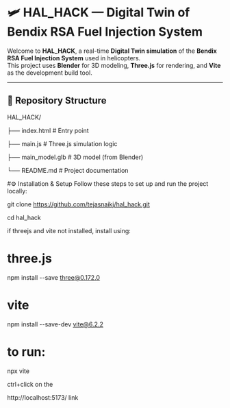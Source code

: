 # 🛩️ HAL_HACK — Digital Twin of Bendix RSA Fuel Injection System

Welcome to **HAL_HACK**, a real-time **Digital Twin simulation** of the **Bendix RSA Fuel Injection System** used in helicopters.  
This project uses **Blender** for 3D modeling, **Three.js** for rendering, and **Vite** as the development build tool.

---

## 📁 Repository Structure


HAL_HACK/

├── index.html          # Entry point

├── main.js             # Three.js simulation logic

├── main_model.glb      # 3D model (from Blender)

└── README.md           # Project documentation


#⚙️ Installation & Setup
Follow these steps to set up and run the project locally:

git clone https://github.com/tejasnaikj/hal_hack.git

cd hal_hack

if threejs and vite not installed, install using:

# three.js

npm install --save three@0.172.0

# vite

npm install --save-dev vite@6.2.2

# to run:

npx vite

ctrl+click on the 

http://localhost:5173/ link



